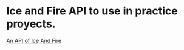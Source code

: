 # Ice and Fire API to use in practice proyects.

[An API of Ice And Fire](https://anapioficeandfire.com/)
